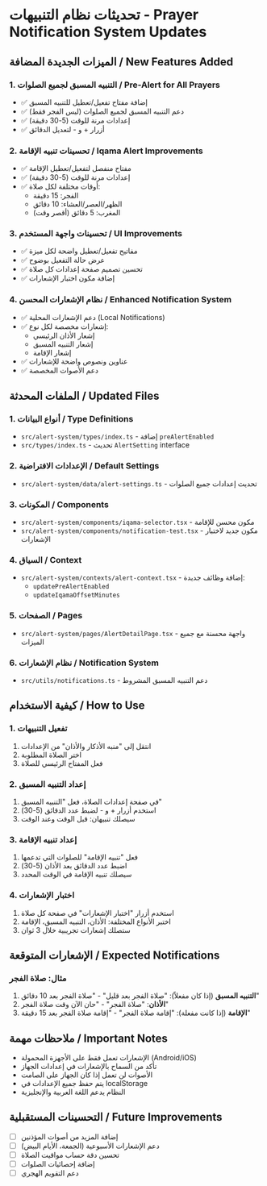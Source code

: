 # تحديثات نظام التنبيهات - Prayer Notification System Updates

## الميزات الجديدة المضافة / New Features Added

### 1. التنبيه المسبق لجميع الصلوات / Pre-Alert for All Prayers
- ✅ إضافة مفتاح تفعيل/تعطيل للتنبيه المسبق
- ✅ دعم التنبيه المسبق لجميع الصلوات (ليس الفجر فقط)
- ✅ إعدادات مرنة للوقت (5-30 دقيقة)
- ✅ أزرار + و - لتعديل الدقائق

### 2. تحسينات تنبيه الإقامة / Iqama Alert Improvements
- ✅ مفتاح منفصل لتفعيل/تعطيل الإقامة
- ✅ إعدادات مرنة للوقت (5-30 دقيقة)
- ✅ أوقات مختلفة لكل صلاة:
  - الفجر: 15 دقيقة
  - الظهر/العصر/العشاء: 10 دقائق
  - المغرب: 5 دقائق (أقصر وقت)

### 3. تحسينات واجهة المستخدم / UI Improvements
- ✅ مفاتيح تفعيل/تعطيل واضحة لكل ميزة
- ✅ عرض حالة التفعيل بوضوح
- ✅ تحسين تصميم صفحة إعدادات كل صلاة
- ✅ إضافة مكون اختبار الإشعارات

### 4. نظام الإشعارات المحسن / Enhanced Notification System
- ✅ دعم الإشعارات المحلية (Local Notifications)
- ✅ إشعارات مخصصة لكل نوع:
  - إشعار الأذان الرئيسي
  - إشعار التنبيه المسبق
  - إشعار الإقامة
- ✅ عناوين ونصوص واضحة للإشعارات
- ✅ دعم الأصوات المخصصة

## الملفات المحدثة / Updated Files

### 1. أنواع البيانات / Type Definitions
- `src/alert-system/types/index.ts` - إضافة `preAlertEnabled`
- `src/types/index.ts` - تحديث `AlertSetting` interface

### 2. الإعدادات الافتراضية / Default Settings
- `src/alert-system/data/alert-settings.ts` - تحديث إعدادات جميع الصلوات

### 3. المكونات / Components
- `src/alert-system/components/iqama-selector.tsx` - مكون محسن للإقامة
- `src/alert-system/components/notification-test.tsx` - مكون جديد لاختبار الإشعارات

### 4. السياق / Context
- `src/alert-system/contexts/alert-context.tsx` - إضافة وظائف جديدة:
  - `updatePreAlertEnabled`
  - `updateIqamaOffsetMinutes`

### 5. الصفحات / Pages
- `src/alert-system/pages/AlertDetailPage.tsx` - واجهة محسنة مع جميع الميزات

### 6. نظام الإشعارات / Notification System
- `src/utils/notifications.ts` - دعم التنبيه المسبق المشروط

## كيفية الاستخدام / How to Use

### 1. تفعيل التنبيهات
1. انتقل إلى "منبه الأذكار والأذان" من الإعدادات
2. اختر الصلاة المطلوبة
3. فعل المفتاح الرئيسي للصلاة

### 2. إعداد التنبيه المسبق
1. في صفحة إعدادات الصلاة، فعل "التنبيه المسبق"
2. استخدم أزرار + و - لضبط عدد الدقائق (5-30)
3. سيصلك تنبيهان: قبل الوقت وعند الوقت

### 3. إعداد تنبيه الإقامة
1. فعل "تنبيه الإقامة" للصلوات التي تدعمها
2. اضبط عدد الدقائق بعد الأذان (5-30)
3. سيصلك تنبيه الإقامة في الوقت المحدد

### 4. اختبار الإشعارات
1. استخدم أزرار "اختبار الإشعارات" في صفحة كل صلاة
2. اختبر الأنواع المختلفة: الأذان، التنبيه المسبق، الإقامة
3. ستصلك إشعارات تجريبية خلال 3 ثوان

## الإشعارات المتوقعة / Expected Notifications

### مثال: صلاة الفجر
1. **التنبيه المسبق** (إذا كان مفعلاً): "صلاة الفجر بعد قليل" - "صلاة الفجر بعد 10 دقائق"
2. **الأذان**: "صلاة الفجر" - "حان الآن وقت صلاة الفجر"
3. **الإقامة** (إذا كانت مفعلة): "إقامة صلاة الفجر" - "إقامة صلاة الفجر بعد 15 دقيقة"

## ملاحظات مهمة / Important Notes

- الإشعارات تعمل فقط على الأجهزة المحمولة (Android/iOS)
- تأكد من السماح بالإشعارات في إعدادات الجهاز
- الأصوات لن تعمل إذا كان الجهاز على الصامت
- يتم حفظ جميع الإعدادات في localStorage
- النظام يدعم اللغة العربية والإنجليزية

## التحسينات المستقبلية / Future Improvements

- [ ] إضافة المزيد من أصوات المؤذنين
- [ ] دعم الإشعارات الأسبوعية (الجمعة، الأيام البيض)
- [ ] تحسين دقة حساب مواقيت الصلاة
- [ ] إضافة إحصائيات الصلوات
- [ ] دعم التقويم الهجري
